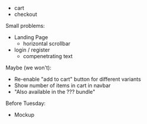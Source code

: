 - cart
- checkout

Small problems:
- Landing Page
  - horizontal scrollbar
- login / register
  - compenetrating text



Maybe (we won't):
- Re-enable "add to cart" button for different variants
- Show number of items in cart in navbar
- "Also available in the ??? bundle"

Before Tuesday:
- Mockup

